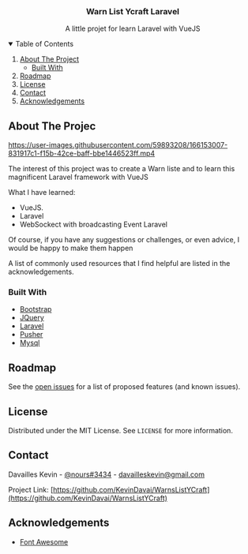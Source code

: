 <!-- PROJECT LOGO -->
<br />
<p align="center">

  <h3 align="center">Warn List Ycraft Laravel</h3>

  <p align="center">
   A little projet for learn Laravel with VueJS
  </p>
</p>



<!-- TABLE OF CONTENTS -->
<details open="open">
  <summary>Table of Contents</summary>
  <ol>
    <li>
      <a href="#about-the-project">About The Project</a>
      <ul>
        <li><a href="#built-with">Built With</a></li>
      </ul>
    </li>
    <li><a href="#roadmap">Roadmap</a></li>
    <li><a href="#license">License</a></li>
    <li><a href="#contact">Contact</a></li>
    <li><a href="#acknowledgements">Acknowledgements</a></li>
  </ol>
</details>



<!-- ABOUT THE PROJECT -->
## About The Projec

https://user-images.githubusercontent.com/59893208/166153007-831917c1-f15b-42ce-baff-bbe1446523ff.mp4

The interest of this project was to create a Warn liste and to learn this magnificent Laravel framework with VueJS

What I have learned:
* VueJS.
* Laravel
* WebSockect with broadcasting Event Laravel

Of course, if you have any suggestions or challenges, or even advice, I would be happy to make them happen

A list of commonly used resources that I find helpful are listed in the acknowledgements.

### Built With

* [Bootstrap](https://getbootstrap.com)
* [JQuery](https://jquery.com)
* [Laravel](https://laravel.com/)
* [Pusher](https://pusher.com/)
* [Mysql](https://www.mysql.com/fr/)


<!-- ROADMAP -->
## Roadmap

See the [open issues](https://github.com/KevinDavai/WarnsListYCraft/issues) for a list of proposed features (and known issues).


<!-- LICENSE -->
## License

Distributed under the MIT License. See `LICENSE` for more information.



<!-- CONTACT -->
## Contact

Davailles Kevin - [@nours#3434](https://discord.gg) - davailleskevin@gmail.com

Project Link: [https://github.com/KevinDavai/WarnsListYCraft](https://github.com/KevinDavai/WarnsListYCraft)



<!-- ACKNOWLEDGEMENTS -->
## Acknowledgements
* [Font Awesome](https://fontawesome.com)






<!-- MARKDOWN S & IMAGES -->
<!-- https://www.markdownguide.org/basic-syntax/#reference-style-links -->
[contributors-shield]: https://img.shields.io/github/contributors/othneildrew/Best-README-Template.svg?style=for-the-badge
[contributors-url]: https://github.com/Nours86/steamLike/graphs/contributors
[forks-shield]: https://img.shields.io/github/forks/othneildrew/Best-README-Template.svg?style=for-the-badge
[forks-url]: https://github.com/Nours86/steamLike/network/members
[stars-shield]: https://img.shields.io/github/stars/othneildrew/Best-README-Template.svg?style=for-the-badge
[stars-url]: https://github.com/Nours86/steamLike/stargazers
[issues-shield]: https://img.shields.io/github/issues/othneildrew/Best-README-Template.svg?style=for-the-badge
[issues-url]: https://github.com/Nours86/steamLike/issues
[license-shield]: https://img.shields.io/github/license/othneildrew/Best-README-Template.svg?style=for-the-badge
[license-url]: https://github.com/othneildrew/Best-README-Template/blob/master/LICENSE.txt
[product-screenshot]: https://i.imgur.com/JPuS5Az.png
[product-screenshot2]: https://i.imgur.com/Dn9HfVq.png
[product-screenshot2]: https://i.imgur.com/Dn9HfVq.png
